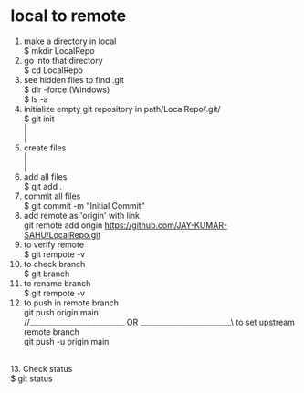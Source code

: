 # local to remote
1. make a directory in local <br> $ mkdir LocalRepo <br>
2. go into that directory <br> $ cd LocalRepo <br>
3. see hidden files to find .git <br> $ dir -force (Windows) <br> $ ls -a <br>
4. initialize empty git repository in path/LocalRepo/.git/ <br> $ git init <br>
|<br>
|<br>
5. create files <br>
|<br>
|<br>
6. add all files <br> $ git add .
7. commit all files <br> $ git commit -m "Initial Commit"
8. add remote as 'origin' with link <br> git remote add origin https://github.com/JAY-KUMAR-SAHU/LocalRepo.git <br>
9. to verify remote <br> $ git rempote -v <br>
10. to check branch <br> $ git branch <br>
11. to rename branch <br> $ git rempote -v <br>
12. to push in remote branch <br> git push origin main <br>
//__________________________ OR _________________________\\
 to set upstream remote branch <br> git push -u origin main <br>
<br>
13. Check status <br> $ git status